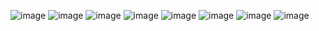 ![image](https://github.com/nastyoldhorse/nastyoldhorse/assets/155399375/580ace73-6a0e-47dd-8073-00590392302e) ![image](https://github.com/nastyoldhorse/nastyoldhorse/assets/155399375/ae424fd1-b9b1-4420-a6d5-92481717f780) 
![image](https://github.com/nastyoldhorse/nastyoldhorse/assets/155399375/9d76224e-732b-40c9-ab05-ff69119b176d) ![image](https://github.com/nastyoldhorse/nastyoldhorse/assets/155399375/7703d945-f8e8-4082-86bc-b0c49caa8a0f) 
![image](https://github.com/nastyoldhorse/nastyoldhorse/assets/155399375/60abc04b-94a5-430b-bc2e-18d13e6864df) ![image](https://github.com/nastyoldhorse/nastyoldhorse/assets/155399375/a019a651-387b-443a-b685-bc37235e87f3) 
![image](https://github.com/nastyoldhorse/nastyoldhorse/assets/155399375/dc41be0c-28db-4f2c-8109-0e46beb20ff7) ![image](https://github.com/nastyoldhorse/nastyoldhorse/assets/155399375/6e4595a1-e856-4ce5-85f9-5ecfe32234cd)
